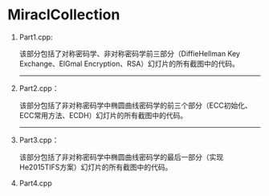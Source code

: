 # MiraclCollection

1. Part1.cpp:

   该部分包括了对称密码学、非对称密码学前三部分（DiffieHellman Key Exchange、ElGmal Encryption、RSA）幻灯片的所有截图中的代码。

   ----------------------------------------------------------------------------------------

2. Part2.cpp：

   该部分包括了非对称密码学中椭圆曲线密码学的前三个部分（ECC初始化、ECC常用方法、ECDH）幻灯片的所有截图中的代码。

   ----------------------------------------------------------------------------------------

3. Part3.cpp：

   该部分包括了非对称密码学中椭圆曲线密码学的最后一部分（实现He2015TIFS方案）幻灯片的所有截图中的代码。

4. Part4.cpp
